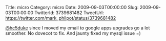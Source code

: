 Title: micro
Category: micro
Date: 2009-09-03T00:00:00
Slug: 2009-09-03T00:00:00
TwitterId: 3739681482
TweetUrl: https://twitter.com/mark_philpot/status/3739681482

[@hc5duke](https://twitter.com/hc5duke) since I moved my email to google apps upgrades go a lot smoother. No dovecot to fix. And jaunty fixed my mysql issue =)